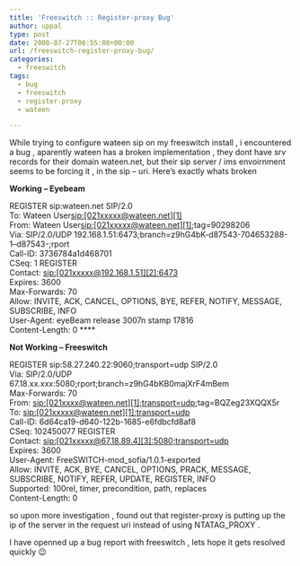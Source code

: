 ```yaml
---
title: 'Freeswitch :: Register-proxy Bug'
author: uppal
type: post
date: 2008-07-27T06:55:08+00:00
url: /freeswitch-register-proxy-bug/
categories:
  - freeswitch
tags:
  - bug
  - freeswitch
  - register-proxy
  - wateen

---
```

While trying to configure wateen sip on my freeswitch install , i encountered a bug , aparently wateen has a broken implementation , they dont have srv records for their domain wateen.net, but their sip server / ims envoirnment seems to be forcing it , in the sip &#8211; uri. Here&#8217;s exactly whats broken

**Working &#8211; Eyebeam**

REGISTER sip:wateen.net SIP/2.0  
To: Wateen User<sip:[021xxxxx@wateen.net][1]>  
From: Wateen User<sip:[021xxxxx@wateen.net][1]>;tag=90298206  
Via: SIP/2.0/UDP 192.168.1.51:6473;branch=z9hG4bK-d87543-704653288-1&#8211;d87543-;rport  
Call-ID: 3736784a1d468701  
CSeq: 1 REGISTER  
Contact: <sip:[021xxxxx@192.168.1.51][2]:6473>  
Expires: 3600  
Max-Forwards: 70  
Allow: INVITE, ACK, CANCEL, OPTIONS, BYE, REFER, NOTIFY, MESSAGE, SUBSCRIBE, INFO  
User-Agent: eyeBeam release 3007n stamp 17816  
Content-Length: 0 ****

**Not Working &#8211; Freeswitch**

REGISTER sip:58.27.240.22:9060;transport=udp SIP/2.0  
Via: SIP/2.0/UDP 67.18.xx.xxx:5080;rport;branch=z9hG4bKB0majXrF4mBem  
Max-Forwards: 70  
From: <sip:[021xxxx@wateen.net][1];transport=udp>;tag=BQZeg23XQQX5r  
To: <sip:[021xxxxx@wateen.net][1];transport=udp>  
Call-ID: 6d64ca19-d640-122b-1685-e6fdbcfd8af8  
CSeq: 102450077 REGISTER  
Contact: <sip:[021xxxxx@67.18.89.4][3]:5080;transport=udp>  
Expires: 3600  
User-Agent: FreeSWITCH-mod_sofia/1.0.1-exported  
Allow: INVITE, ACK, BYE, CANCEL, OPTIONS, PRACK, MESSAGE, SUBSCRIBE, NOTIFY, REFER, UPDATE, REGISTER, INFO  
Supported: 100rel, timer, precondition, path, replaces  
Content-Length: 0

so upon more investigation , found out that register-proxy is putting up the ip of the server in the request uri instead of using NTATAG_PROXY .

I have openned up a bug report with freeswitch , lets hope it gets resolved quickly 😉

<!-- AdSense Now! Lite: PreFiltered - NoAds [ WP is not in the loop. ] -->

 [1]: mailto:0218000342@wateen.net
 [2]: mailto:0218000342@192.168.1.51
 [3]: mailto:0218000342@67.18.89.4